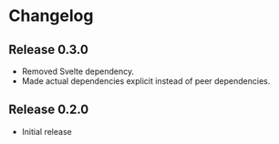 # Changelog
## Release 0.3.0
- Removed Svelte dependency.
- Made actual dependencies explicit instead of peer dependencies.

## Release 0.2.0
- Initial release

